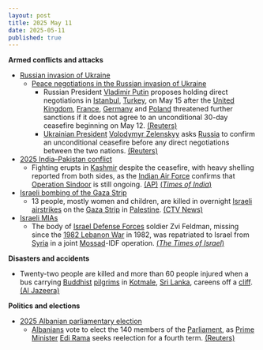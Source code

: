 ```yaml
---
layout: post
title: 2025 May 11
date: 2025-05-11
published: true
---
```



**Armed conflicts and attacks**

* [Russian invasion of Ukraine](https://en.wikipedia.org/wiki/Russian_invasion_of_Ukraine "Russian invasion of Ukraine")
  + [Peace negotiations in the Russian invasion of Ukraine](https://en.wikipedia.org/wiki/Peace_negotiations_in_the_Russian_invasion_of_Ukraine "Peace negotiations in the Russian invasion of Ukraine")
    - Russian President [Vladimir Putin](https://en.wikipedia.org/wiki/Vladimir_Putin "Vladimir Putin") proposes holding direct negotiations in [Istanbul](https://en.wikipedia.org/wiki/Istanbul "Istanbul"), [Turkey](https://en.wikipedia.org/wiki/Turkey "Turkey"), on May 15 after the [United Kingdom](https://en.wikipedia.org/wiki/United_Kingdom "United Kingdom"), [France](https://en.wikipedia.org/wiki/France "France"), [Germany](https://en.wikipedia.org/wiki/Germany "Germany") and [Poland](https://en.wikipedia.org/wiki/Poland "Poland") threatened further sanctions if it does not agree to an unconditional 30-day ceasefire beginning on May 12. [(Reuters)](https://www.reuters.com/world/europe/putin-proposes-direct-talks-with-ukraine-may-15-2025-05-10/)
    - [Ukrainian President](https://en.wikipedia.org/wiki/Ukrainian_President "Ukrainian President") [Volodymyr Zelenskyy](https://en.wikipedia.org/wiki/Volodymyr_Zelenskyy "Volodymyr Zelenskyy") asks [Russia](https://en.wikipedia.org/wiki/Russia "Russia") to confirm an unconditional ceasefire before any direct negotiations between the two nations. [(Reuters)](https://www.reuters.com/world/europe/ukraines-zelenskiy-calls-russia-confirm-ceasefire-before-talks-2025-05-11/)
* [2025 India–Pakistan conflict](https://en.wikipedia.org/wiki/2025_India%E2%80%93Pakistan_conflict "2025 India–Pakistan conflict")
  + Fighting erupts in [Kashmir](https://en.wikipedia.org/wiki/Kashmir "Kashmir") despite the ceasefire, with heavy shelling reported from both sides, as the [Indian Air Force](https://en.wikipedia.org/wiki/Indian_Air_Force "Indian Air Force") confirms that [Operation Sindoor](https://en.wikipedia.org/wiki/Operation_Sindoor "Operation Sindoor") is still ongoing. [(AP)](https://apnews.com/article/pakistan-india-ceasefire-kashmir-6fa80010fa8ffee1da1f28e7b593aa2d) [(*Times of India*)](https://timesofindia.indiatimes.com/india/operation-sindoor-remains-active-normal-relations-with-pakistan-cannot-resume/articleshow/121078777.cms)
* [Israeli bombing of the Gaza Strip](https://en.wikipedia.org/wiki/Israeli_bombing_of_the_Gaza_Strip "Israeli bombing of the Gaza Strip")
  + 13 people, mostly women and children, are killed in overnight [Israeli](https://en.wikipedia.org/wiki/Israel "Israel") [airstrikes](https://en.wikipedia.org/wiki/Airstrike "Airstrike") on the [Gaza Strip](https://en.wikipedia.org/wiki/Gaza_Strip "Gaza Strip") in [Palestine](https://en.wikipedia.org/wiki/Palestine "Palestine"). [(CTV News)](https://www.ctvnews.ca/world/israel-hamas-war/article/israeli-strikes-on-gaza-kill-11-people-mostly-women-and-children/)
* [Israeli MIAs](https://en.wikipedia.org/wiki/Israeli_MIAs "Israeli MIAs")
  + The body of [Israel Defense Forces](https://en.wikipedia.org/wiki/Israel_Defense_Forces "Israel Defense Forces") soldier Zvi Feldman, missing since the [1982 Lebanon War](https://en.wikipedia.org/wiki/1982_Lebanon_War "1982 Lebanon War") in 1982, was repatriated to Israel from [Syria](https://en.wikipedia.org/wiki/Syria "Syria") in a joint [Mossad](https://en.wikipedia.org/wiki/Mossad "Mossad")-IDF operation. [(*The Times of Israel*)](https://www.timesofisrael.com/liveblog_entry/body-of-soldier-zvi-feldman-missing-for-nearly-43-years-recovered-by-mossad-and-idf/)

**Disasters and accidents**

* Twenty-two people are killed and more than 60 people injured when a bus carrying [Buddhist](https://en.wikipedia.org/wiki/Buddhism "Buddhism") [pilgrims](https://en.wikipedia.org/wiki/Pilgrimage "Pilgrimage") in [Kotmale](https://en.wikipedia.org/wiki/Kotmale "Kotmale"), [Sri Lanka](https://en.wikipedia.org/wiki/Sri_Lanka "Sri Lanka"), careens off a [cliff](https://en.wikipedia.org/wiki/Cliff "Cliff"). [(Al Jazeera)](https://www.aljazeera.com/news/2025/5/11/sri-lanka-bus-carrying-pilgrims-veers-off-cliff)

**Politics and elections**

* [2025 Albanian parliamentary election](https://en.wikipedia.org/wiki/2025_Albanian_parliamentary_election "2025 Albanian parliamentary election")
  + [Albanians](https://en.wikipedia.org/wiki/Albanians "Albanians") vote to elect the 140 members of the [Parliament](https://en.wikipedia.org/wiki/Parliament_of_Albania "Parliament of Albania"), as [Prime Minister](https://en.wikipedia.org/wiki/Prime_Minister_of_Albania "Prime Minister of Albania") [Edi Rama](https://en.wikipedia.org/wiki/Edi_Rama "Edi Rama") seeks reelection for a fourth term. [(Reuters)](https://www.reuters.com/world/europe/albania-votes-pm-rama-seeks-fourth-term-2025-05-10/)
